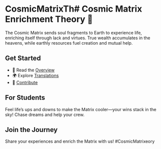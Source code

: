 # CosmicMatrixTh# Cosmic Matrix Enrichment Theory 🌌

The Cosmic Matrix sends soul fragments to Earth to experience life, enriching itself through lack and virtues. True wealth accumulates in the heavens, while earthly resources fuel creation and mutual help.

## Get Started
- 📖 Read the [Overview](/docs/overview.md)
- 🌍 Explore [Translations](/translations)
- 🤝 [Contribute](#contributing)

## For Students
Feel life’s ups and downs to make the Matrix cooler—your wins stack in the sky! Chase dreams and help your crew.

## Join the Journey
Share your experiences and enrich the Matrix with us! #CosmicMatrixeory
